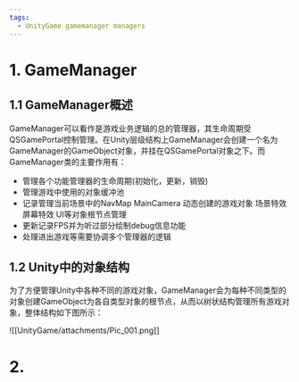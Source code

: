 ```yaml
---
tags:
  - UnityGame gamemanager managers
---
```


# 1. GameManager

## 1.1 GameManager概述

GameManager可以看作是游戏业务逻辑的总的管理器，其生命周期受QSGamePortal控制管理。在Unity层级结构上GameManager会创建一个名为GameManager的GameObject对象，并挂在QSGamePortal对象之下。而GameManager类的主要作用有：

- 管理各个功能管理器的生命周期(初始化，更新，销毁)
- 管理游戏中使用的对象缓冲池
- 记录管理当前场景中的NavMap MainCamera 动态创建的游戏对象 场景特效 屏幕特效 UI等对象根节点管理
- 更新记录FPS并为听过部分绘制debug信息功能
- 处理进出游戏等需要协调多个管理器的逻辑

## 1.2 Unity中的对象结构

为了方便管理Unity中各种不同的游戏对象，GameManager会为每种不同类型的对象创建GameObject为各自类型对象的根节点，从而以树状结构管理所有游戏对象，整体结构如下图所示：

![[UnityGame/attachments/Pic_001.png]]

# 2. 



